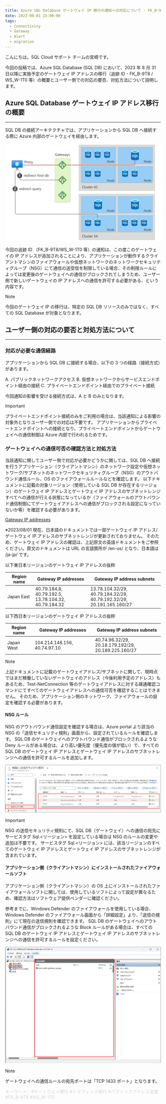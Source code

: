 ```yaml
---
title: Azure SQL Database ゲートウェイ IP 移行の通知への対応について - FK_B-9T8 / WS_W-1T0 等
date: 2023-08-01 15:00:00
tags:
  - Connectivity
  - Gateway
  - Alert
  - migration
---
```


こんにちは。SQL Cloud サポート チームの宮崎です。

今回の投稿では、Azure SQL Database (SQL DB) において、2023 年 8 月 31 日以降に実施予定のゲートウェイ IP アドレスの移行（追跡 ID - FK_B-9T8 / WS_W-1T0 等）の概要とユーザー側での対応の要否、対処方法について説明します。

<!-- more -->

## Azure SQL Database ゲートウェイ IP アドレス移行の概要
---

SQL DB の接続アーキテクチャでは、アプリケーションから SQL DB へ接続する際に Azure 内部のゲートウェイを経由します。

![](./gateway-ip-migration-2023/connectivity-architecture.png)


今回の追跡 ID （FK_B-9T8/WS_W-1T0 等）の通知は、この度このゲートウェイの IP アドレスが追加されることにより、アプリケーションが動作するクライアントマシンのファイアウォールや仮想ネットワークのネットワークセキュリティグループ（NSG）にて通信の送受信を制限している場合、その制限ルールによっては変更後のゲートウェイへの通信がブロックされてしまうため、ユーザー側で新しいゲートウェイの IP アドレスへの通信を許可する必要がある、という内容です。

> [!NOTE]
> 今回のゲートウェイ IP の移行は、特定の SQL DB リソースのみではなく、すべての SQL Database が対象となります。

## ユーザー側の対応の要否と対処方法について
---

### 対応が必要な通信経路

アプリケーションから SQL DB に接続する場合、以下の 3 つの経路（接続方式）があります。

A. パブリックネットワークアクセス
B. 仮想ネットワークからサービスエンドポイント経由の接続
C. プライベートエンドポイント経由でのプライベート接続

今回通知の影響を受ける接続方式は、A と B のみとなります。

> [!IMPORTANT]
> プライベートエンドポイント接続のみをご利用の場合は、当該通知による影響の対象外となりユーザー側での対応は不要です。
> アプリケーションからプライベートエンドポイントへの接続となり、プライベートエンドポイントからゲートウェイへの通信制御は Azure 内部で行われるためです。

### ゲートウェイへの通信可否の確認方法と対処方法

当該通知に関してユーザー側で対応が必要かどうかに関しては、SQL DB へ接続を行うアプリケーション（クライアントマシン）のネットワーク設定や仮想ネットワーク/サブネットのネットワークセキュリティグループ（NSG）のアウトバウンド通信ルール、OS のファイアウォールルールなどを確認します。
以下ドキュメントに記載の対象リージョン（使用している SQL DB が存在するリージョン）のゲートウェイ IP アドレスとゲートウェイ IP アドレスのサブネットレンジすべてへの通信が行える状態になっているか（ファイアウォールのアウトバウンド通信制御にてゲートウェイアドレスへの通信がブロックされる設定になっていないか等）を確認する必要があります。

[Gateway IP addresses](https://learn.microsoft.com/en-us/azure/azure-sql/database/connectivity-architecture?view=azuresql-db#gateway-ip-addresses)

※2023/08/01 現在、日本語のドキュメントでは一部ゲートウェイ IP アドレス/ゲートウェイ IP アドレスのサブネットレンジが更新されておりません。
そのため、ゲートウェイ IP アドレスの確認は、上記原文の英語ドキュメントをご参照ください。原文のドキュメントは URL の言語箇所が /en-us/ となり、日本語は /ja-jp/ です。

以下東日本リージョンのゲートウェイ IP アドレスの抜粋

|  Region name  |  Gateway IP addresses  |  Gateway IP address subnets  |
| ------------- | ---------------------- | ---------------------------- |
|  Japan East   |  40.79.184.8, 40.79.192.5,<br> 13.78.104.32, 40.79.184.32  |  13.78.104.32/29, 40.79.184.32/29,<br> 40.79.192.32/29, 20.191.165.160/27  |

以下西日本リージョンのゲートウェイ IP アドレスの抜粋

|  Region name  |  Gateway IP addresses  |  Gateway IP address subnets  |
| ------------- | ---------------------- | ---------------------------- |
|  Japan West   |  104.214.148.156, 40.74.97.10 |  40.74.96.32/29, 20.18.179.192/29, <br> 20.189.225.160/27  |

> [!NOTE]
> 上記ドキュメントに記載のゲートウェイアドレス/サブネットに関して、現時点ではまだ稼働していないゲートウェイのアドレス（今後利用予定のアドレス）もあるため、Test-NetConnection 等のゲートウェイアドレスに対する疎通確認コマンドにてすべてのゲートウェイアドレスへの通信可否を確認することはできません。
> そのため、アプリケーション側のネットワーク、ファイアウォールの設定を確認する必要があります。

#### NSG ルール

NSG のアウトバウンド通信設定を確認する場合は、Azure portal より該当の NSG の「送信セキュリティ規則」画面から、設定されているルールを確認します。
SQL DB のゲートウェイへのアウトバウンド通信がブロックされるような Deny ルールがある場合は、より高い優先度（優先度の値が低い）で、すべての SQL DB のゲートウェイ IP アドレスとゲートウェイ IP アドレスのサブネットレンジへの通信を許可するルールを追加します。

![](./gateway-ip-migration-2023/nsg.png)

> [!IMPORTANT]
> NSG の送信セキュリティ規則にて、SQL DB（ゲートウェイ）への通信の宛先にサービスタグ Sql.<リージョン> を設定している場合は NSG のルールの変更や追加は不要です。
> サービスタグ Sql.<リージョン> には、該当リージョンのすべてのゲートウェイ IP アドレスとゲートウェイ IP アドレスのサブネットレンジが含まれています。

#### アプリケーション側（クライアントマシン）にインストールされたファイアウォールソフト

アプリケーション側（クライアントマシン）の OS 上にインストールされたファイアウォールソフトに関しては、使用しているソフトによって設定が異なるため、確認方法はソフトウェア提供ベンダーに確認ください。

参考までに、Windows Defender のファイアウォールを使用している場合、Windows Defender のファイアウォール画面から「詳細設定」より、「送信の規則」にて現在の送信規則を確認できます。
SQL DB のゲートウェイへのアウトバウンド通信がブロックされるような Block ルールがある場合は、すべての SQL DB のゲートウェイ IP アドレスとゲートウェイ IP アドレスのサブネットレンジへの通信を許可するルールを設定ください。

![](./gateway-ip-migration-2023/windows-defender.png)

> [!NOTE]
> ゲートウェイへの通信ルールの宛先ポートは「TCP 1433 ポート」となります。

<font color="LightGray">キーワード：#ゲートウェイ移行 #トラフィック移行 #パブリックアドレス変更 #FK_B-9T8 #WS_W-1T0</font>